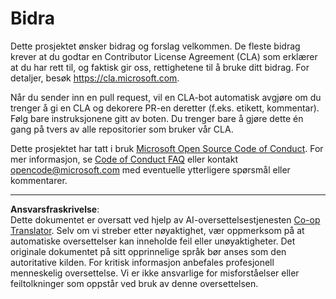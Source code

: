 <!--
CO_OP_TRANSLATOR_METADATA:
{
  "original_hash": "61aff2b3273d4ab66709493b43f91ca1",
  "translation_date": "2025-08-26T20:46:37+00:00",
  "source_file": "CONTRIBUTING.md",
  "language_code": "no"
}
-->
# Bidra

Dette prosjektet ønsker bidrag og forslag velkommen. De fleste bidrag krever at du
godtar en Contributor License Agreement (CLA) som erklærer at du har rett til,
og faktisk gir oss, rettighetene til å bruke ditt bidrag. For detaljer, besøk
https://cla.microsoft.com.

Når du sender inn en pull request, vil en CLA-bot automatisk avgjøre om du trenger
å gi en CLA og dekorere PR-en deretter (f.eks. etikett, kommentar). Følg bare
instruksjonene gitt av boten. Du trenger bare å gjøre dette én gang på tvers av alle repositorier som bruker vår CLA.

Dette prosjektet har tatt i bruk [Microsoft Open Source Code of Conduct](https://opensource.microsoft.com/codeofconduct/).
For mer informasjon, se [Code of Conduct FAQ](https://opensource.microsoft.com/codeofconduct/faq/)
eller kontakt [opencode@microsoft.com](mailto:opencode@microsoft.com) med eventuelle ytterligere spørsmål eller kommentarer.

---

**Ansvarsfraskrivelse**:  
Dette dokumentet er oversatt ved hjelp av AI-oversettelsestjenesten [Co-op Translator](https://github.com/Azure/co-op-translator). Selv om vi streber etter nøyaktighet, vær oppmerksom på at automatiske oversettelser kan inneholde feil eller unøyaktigheter. Det originale dokumentet på sitt opprinnelige språk bør anses som den autoritative kilden. For kritisk informasjon anbefales profesjonell menneskelig oversettelse. Vi er ikke ansvarlige for misforståelser eller feiltolkninger som oppstår ved bruk av denne oversettelsen.